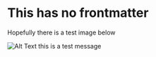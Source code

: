 # This has no frontmatter

Hopefully there is a test image below

![Alt Text this is a test message](/GitHubPages-Eval/assets/test_image.png)
